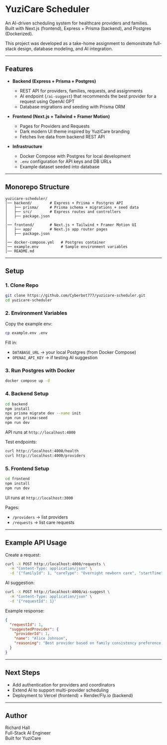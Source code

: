 # YuziCare Scheduler

An AI-driven scheduling system for healthcare providers and families.  
Built with Next.js (frontend), Express + Prisma (backend), and Postgres (Dockerized).  

This project was developed as a take-home assignment to demonstrate full-stack design, database modeling, and AI integration.  

---

## Features

- **Backend (Express + Prisma + Postgres)**
  - REST API for providers, families, requests, and assignments
  - AI endpoint (`/ai-suggest`) that recommends the best provider for a request using OpenAI GPT
  - Database migrations and seeding with Prisma ORM

- **Frontend (Next.js + Tailwind + Framer Motion)**
  - Pages for Providers and Requests
  - Dark modern UI theme inspired by YuziCare branding
  - Fetches live data from backend REST API

- **Infrastructure**
  - Docker Compose with Postgres for local development
  - `.env` configuration for API keys and DB URLs
  - Example dataset seeded into database

---

## Monorepo Structure

```
yuzicare-scheduler/
│── backend/        # Express + Prisma + Postgres API
│   ├── prisma/     # Prisma schema + migrations + seed data
│   ├── src/        # Express routes and controllers
│   ├── package.json
│
│── frontend/       # Next.js + Tailwind + Framer Motion UI
│   ├── app/        # Next.js app router pages
│   ├── package.json
│
│── docker-compose.yml   # Postgres container
│── example.env          # Sample environment variables
│── README.md
```

---

## Setup

### 1. Clone Repo
```bash
git clone https://github.com/Cyberbot777/yuzicare-scheduler.git
cd yuzicare-scheduler
```

### 2. Environment Variables
Copy the example env:
```bash
cp example.env .env
```

Fill in:
- `DATABASE_URL` → your local Postgres (from Docker Compose)
- `OPENAI_API_KEY` → if testing AI suggestion

### 3. Run Postgres with Docker
```bash
docker compose up -d
```

### 4. Backend Setup
```bash
cd backend
npm install
npx prisma migrate dev --name init
npm run prisma:seed
npm run dev
```

API runs at `http://localhost:4000`

Test endpoints:
```bash
curl http://localhost:4000/health
curl http://localhost:4000/providers
```

### 5. Frontend Setup
```bash
cd frontend
npm install
npm run dev
```

UI runs at `http://localhost:3000`

Pages:
- `/providers` → list providers
- `/requests` → list care requests

---

## Example API Usage

Create a request:
```bash
curl -X POST http://localhost:4000/requests \
  -H "Content-Type: application/json" \
  -d '{"familyId": 1, "careType": "Overnight newborn care", "startTime": "2025-08-25T22:00:00.000Z", "endTime": "2025-08-26T06:00:00.000Z"}'
```

AI suggestion:
```bash
curl -X POST http://localhost:4000/ai-suggest \
  -H "Content-Type: application/json" \
  -d '{"requestId": 1}'
```

Example response:
```json
{
  "requestId": 1,
  "suggestedProvider": {
    "providerId": 1,
    "name": "Alice Johnson",
    "reasoning": "Best provider based on family consistency preference, specialty, and availability."
  }
}
```

---

## Next Steps

- Add authentication for providers and coordinators
- Extend AI to support multi-provider scheduling
- Deployment to Vercel (frontend) + Render/Fly.io (backend)

---

## Author

Richard Hall  
Full-Stack AI Engineer  
Built for YuziCare 
